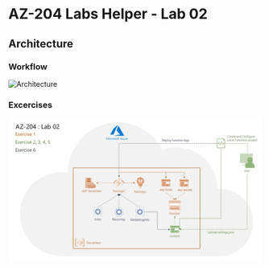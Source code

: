 # AZ-204 Labs Helper - Lab 02

## Architecture
### Workflow
![Architecture](/images/labs/gif/lab02.gif)

### Excercises
![Exercises](/images/labs/jpg/lab02.jpg)
